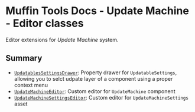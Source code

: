 # Muffin Tools Docs - Update Machine - Editor classes

Editor extensions for *Update Machine* system.

## Summary

- [`UpdatablesSettingsDrawer`](./Editor/updatable-settings-drawer.md): Property drawer for `UpdatableSettings`, allowing you to selct udpate layer of a component using a proper context menu
- [`UpdateMachineEditor`](./Editor/update-machine-editor.md): Custom editor for `UpdateMachine` component
- [`UpdateMachineSettingsEditor`](./Editor/update-machine-settings-editor.md): Custom editor for `UpdateMachineSettings` asset